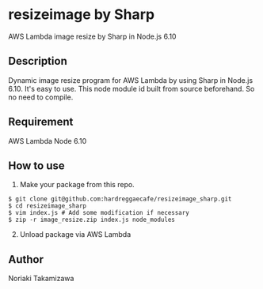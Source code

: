 # resizeimage by Sharp
AWS Lambda image resize by Sharp in Node.js 6.10

## Description
Dynamic image resize program for AWS Lambda by using Sharp in Node.js 6.10.
It's easy to use. This node module id built from source beforehand. So no need to compile.

## Requirement
AWS Lambda Node 6.10

## How to use
1. Make your package from this repo.
```
$ git clone git@github.com:hardreggaecafe/resizeimage_sharp.git
$ cd resizeimage_sharp
$ vim index.js # Add some modification if necessary
$ zip -r image_resize.zip index.js node_modules
```
2. Unload package via AWS Lambda

## Author
Noriaki Takamizawa